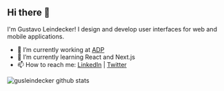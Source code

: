## Hi there 👋

I'm Gustavo Leindecker! I design and develop user interfaces for web and mobile applications.

- 🔭 I’m currently working at [ADP](https://tech.adp.com/)
- 🌱 I’m currently learning React and Next.js
- 📫 How to reach me: [LinkedIn](https://www.linkedin.com/in/gusleindecker/) | [Twitter](https://twitter.com/gustalp)

![gusleindecker github stats](https://github-readme-stats.vercel.app/api?username=gusleindecker&show_icons=true&title_color=fff&icon_color=FFCC00&text_color=9f9f9f&bg_color=151515)

<!--
**gusleindecker/gusleindecker** is a ✨ _special_ ✨ repository because its `README.md` (this file) appears on your GitHub profile.

Here are some ideas to get you started:

- 🔭 I’m currently working at [ADP](https://tech.adp.com/)
- 🌱 I’m currently learning ...
- 👯 I’m looking to collaborate on ...
- 🤔 I’m looking for help with ...
- 💬 Ask me about ...
- 📫 How to reach me: ...
- 😄 Pronouns: ...
- ⚡ Fun fact: ...
-->
